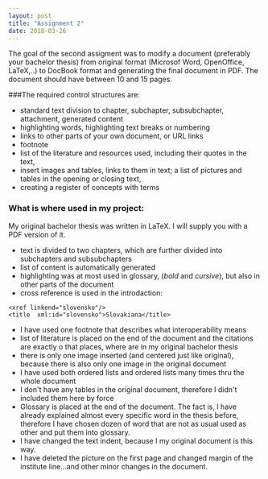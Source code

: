 ```yaml
---
layout: post
title: "Assignment 2"
date: 2018-03-26
---
```

The goal of the second assigment was to modify a document (preferably your bachelor thesis) from original format (Microsof Word, OpenOffice, LaTeX,..) to DocBook format and generating the final document in PDF. The document should have between 10 and 15 pages.

###The required control structures are:

+ standard text division to chapter, subchapter, subsubchapter, attachment, generated content
+ highlighting words, highlighting text breaks or numbering
+ links to other parts of your own document, or URL links
+ footnote
+ list of the literature and resources used, including their quotes in the text,
+ insert images and tables, links to them in text; a list of pictures and tables in the opening or closing text,
+ creating a register of concepts with terms

### What is where used in my project:
My original bachelor thesis was written in LaTeX. I will supply you with a PDF version of it.
+ text is divided to two chapters, which are further divided into subchapters and subsubchapters
+ list of content is automatically generated
+ highlighting was at most used in glossary, (*bold* and _cursive_), but also in other parts of the document
+ cross reference is used in the introdaction:
```
<xref linkend="slovensko"/>
<title  xml:id="slovensko">Slovakiana</title>
```
+ I have used one footnote that describes what interoperability means
+ list of literature is placed on the end of the document and the citations are exactly o that places, where are in my original bachelor thesis
+ there is only one image inserted (and centered just like original), because there is also only one image in the original document
+ I have used both ordered lists and ordered lists many times thru the whole document
+ I don't have any tables in the original document, therefore I didn't included them here by force
+ Glossary is placed at the end of the document. The fact is, I have already explained almost every specific word in the thesis before, therefore I have chosen dozen of word that are not as usual used as other and put them into glossary.
+ I have changed the text indent, because I my original document is this way.
+ I have deleted the picture on the first page and changed margin of the institute line...and other minor changes in the document.
